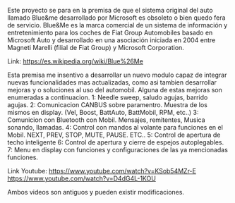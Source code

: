Este proyecto se para en la premisa de que el sistema original del auto llamado Blue&me desarrollado por Microsoft es obsoleto
o bien quedo fera de servicio.
Blue&Me es la marca comercial de un sistema de información y entretenimiento para los coches de Fiat Group Automobiles 
basado en Microsoft Auto y desarrollado en una asociación iniciada en 2004 entre Magneti Marelli (filial de Fiat Group) 
y Microsoft Corporation.

Link: https://es.wikipedia.org/wiki/Blue%26Me

Esta premisa me insentivo a desarrollar un nuevo modulo capaz de integrar nuevas funcionalidades mas actualizadas, como asi tambien 
desarrollar mejoras y o soluciones al uso del automobil. 
Alguna de estas mejoras son enumeradas a continuacion.
1: Needle sweep, saludo agujas, barrido agujas. 
2: Comunicacion CANBUS sobre paramentro. Muestra de los mismos en display. (Vel, Boost, BattAuto, BattMobil, RPM, etc..)
3: Comunicion con Bluetooth con Mobil. Mensajes, remitentes, Musica sonando, llamadas.
4: Control con mandos al volante para funciones en el Mobil. NEXT, PREV, STOP, MUTE, PAUSE. ETC..
5: Control de apertura de techo inteligente
6: Control de apertura y cierre de espejos autoplegables.
7: Menu en display con funciones y configuraciones de las ya mencionadas funciones.

Link Youtube:  https://www.youtube.com/watch?v=KSob54MZr-E
               https://www.youtube.com/watch?v=D4dG4L-1KOU
               
Ambos videos son antiguos y pueden existir modificaciones. 
